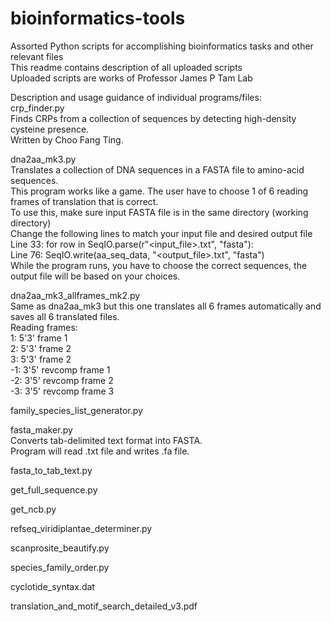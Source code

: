 # bioinformatics-tools
Assorted Python scripts for accomplishing bioinformatics tasks and other relevant files\
This readme contains description of all uploaded scripts\
Uploaded scripts are works of Professor James P Tam Lab

Description and usage guidance of individual programs/files:\
crp_finder.py\
Finds CRPs from a collection of sequences by detecting high-density cysteine presence.\
Written by Choo Fang Ting.

dna2aa_mk3.py\
Translates a collection of DNA sequences in a FASTA file to amino-acid sequences.\
This program works like a game. The user have to choose 1 of 6 reading frames of translation that is correct.\
To use this, make sure input FASTA file is in the same directory (working directory)\
Change the following lines to match your input file and desired output file\
Line 33: for row in SeqIO.parse(r"<input_file>.txt", "fasta"):\
Line 76: SeqIO.write(aa_seq_data, "<output_file>.txt", "fasta")\
While the program runs, you have to choose the correct sequences, the output file will be based on your choices.

dna2aa_mk3_allframes_mk2.py\
Same as dna2aa_mk3 but this one translates all 6 frames automatically and saves all 6 translated files.\
Reading frames:\
1: 5'3' frame 1\
2: 5'3' frame 2\
3: 5'3' frame 2\
-1: 3'5' revcomp frame 1\
-2: 3'5' revcomp frame 2\
-3: 3'5' revcomp frame 3

family_species_list_generator.py

fasta_maker.py\
Converts tab-delimited text format into FASTA.\
Program will read .txt file and writes .fa file.

fasta_to_tab_text.py

get_full_sequence.py

get_ncb.py

refseq_viridiplantae_determiner.py

scanprosite_beautify.py

species_family_order.py

cyclotide_syntax.dat

translation_and_motif_search_detailed_v3.pdf
